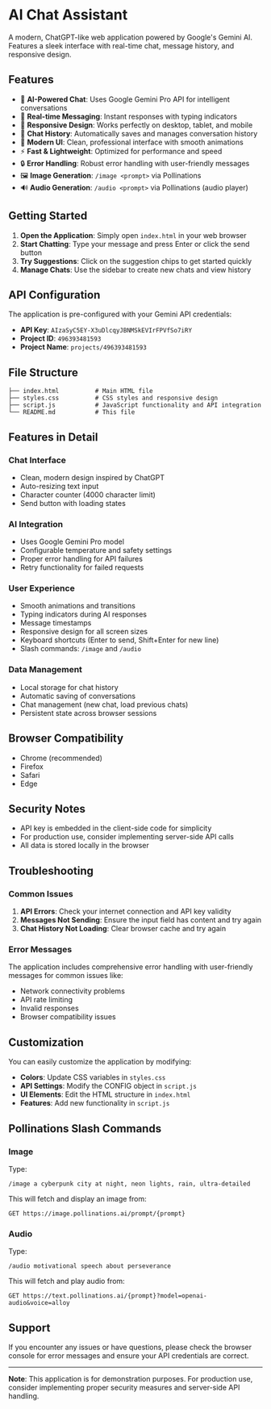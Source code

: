 # AI Chat Assistant

A modern, ChatGPT-like web application powered by Google's Gemini AI. Features a sleek interface with real-time chat, message history, and responsive design.

## Features

- 🤖 **AI-Powered Chat**: Uses Google Gemini Pro API for intelligent conversations
- 💬 **Real-time Messaging**: Instant responses with typing indicators
- 📱 **Responsive Design**: Works perfectly on desktop, tablet, and mobile
- 💾 **Chat History**: Automatically saves and manages conversation history
- 🎨 **Modern UI**: Clean, professional interface with smooth animations
- ⚡ **Fast & Lightweight**: Optimized for performance and speed
- 🔒 **Error Handling**: Robust error handling with user-friendly messages
- 🖼️ **Image Generation**: `/image <prompt>` via Pollinations
- 🔊 **Audio Generation**: `/audio <prompt>` via Pollinations (audio player)

## Getting Started

1. **Open the Application**: Simply open `index.html` in your web browser
2. **Start Chatting**: Type your message and press Enter or click the send button
3. **Try Suggestions**: Click on the suggestion chips to get started quickly
4. **Manage Chats**: Use the sidebar to create new chats and view history

## API Configuration

The application is pre-configured with your Gemini API credentials:
- **API Key**: `AIzaSyC5EY-X3uDlcqyJBNMSkEVIrFPVfSo7iRY`
- **Project ID**: `496393481593`
- **Project Name**: `projects/496393481593`

## File Structure

```
├── index.html          # Main HTML file
├── styles.css          # CSS styles and responsive design
├── script.js           # JavaScript functionality and API integration
└── README.md           # This file
```

## Features in Detail

### Chat Interface
- Clean, modern design inspired by ChatGPT
- Auto-resizing text input
- Character counter (4000 character limit)
- Send button with loading states

### AI Integration
- Uses Google Gemini Pro model
- Configurable temperature and safety settings
- Proper error handling for API failures
- Retry functionality for failed requests

### User Experience
- Smooth animations and transitions
- Typing indicators during AI responses
- Message timestamps
- Responsive design for all screen sizes
- Keyboard shortcuts (Enter to send, Shift+Enter for new line)
- Slash commands: `/image` and `/audio`

### Data Management
- Local storage for chat history
- Automatic saving of conversations
- Chat management (new chat, load previous chats)
- Persistent state across browser sessions

## Browser Compatibility

- Chrome (recommended)
- Firefox
- Safari
- Edge

## Security Notes

- API key is embedded in the client-side code for simplicity
- For production use, consider implementing server-side API calls
- All data is stored locally in the browser

## Troubleshooting

### Common Issues

1. **API Errors**: Check your internet connection and API key validity
2. **Messages Not Sending**: Ensure the input field has content and try again
3. **Chat History Not Loading**: Clear browser cache and try again

### Error Messages

The application includes comprehensive error handling with user-friendly messages for common issues like:
- Network connectivity problems
- API rate limiting
- Invalid responses
- Browser compatibility issues

## Customization

You can easily customize the application by modifying:
- **Colors**: Update CSS variables in `styles.css`
- **API Settings**: Modify the CONFIG object in `script.js`
- **UI Elements**: Edit the HTML structure in `index.html`
- **Features**: Add new functionality in `script.js`

## Pollinations Slash Commands

### Image
Type:

```
/image a cyberpunk city at night, neon lights, rain, ultra-detailed
```

This will fetch and display an image from:

```
GET https://image.pollinations.ai/prompt/{prompt}
```

### Audio
Type:

```
/audio motivational speech about perseverance
```

This will fetch and play audio from:

```
GET https://text.pollinations.ai/{prompt}?model=openai-audio&voice=alloy
```

## Support

If you encounter any issues or have questions, please check the browser console for error messages and ensure your API credentials are correct.

---

**Note**: This application is for demonstration purposes. For production use, consider implementing proper security measures and server-side API handling.
